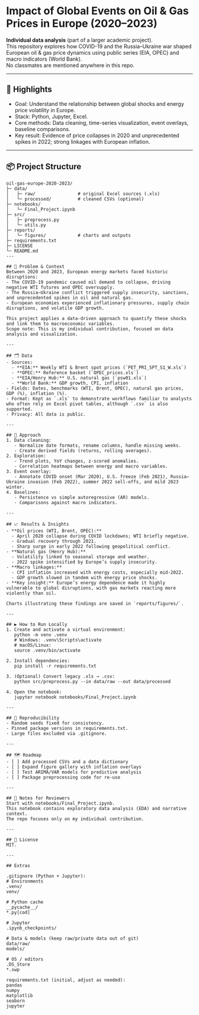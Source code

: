 # Impact of Global Events on Oil & Gas Prices in Europe (2020–2023)

**Individual data analysis** (part of a larger academic project).  
This repository explores how COVID-19 and the Russia–Ukraine war shaped European oil & gas price dynamics using public series (EIA, OPEC) and macro indicators (World Bank).  
No classmates are mentioned anywhere in this repo.

---

## 🚀 Highlights
- Goal: Understand the relationship between global shocks and energy price volatility in Europe.
- Stack: Python, Jupyter, Excel.
- Core methods: Data cleaning, time-series visualization, event overlays, baseline comparisons.
- Key result: Evidence of price collapses in 2020 and unprecedented spikes in 2022; strong linkages with European inflation.

---

## 📦 Project Structure
```text
oil-gas-europe-2020-2023/
├─ data/
│   ├─ raw/                # original Excel sources (.xls)
│   └─ processed/          # cleaned CSVs (optional)
├─ notebooks/
│   └─ Final_Project.ipynb
├─ src/
│   ├─ preprocess.py
│   └─ utils.py
├─ reports/
│   └─ figures/            # charts and outputs
├─ requirements.txt
├─ LICENSE
└─ README.md
---

## 🧠 Problem & Context
Between 2020 and 2023, European energy markets faced historic disruptions:
- The COVID-19 pandemic caused oil demand to collapse, driving negative WTI futures and OPEC oversupply.
- The Russia–Ukraine conflict triggered supply insecurity, sanctions, and unprecedented spikes in oil and natural gas.
- European economies experienced inflationary pressures, supply chain disruptions, and volatile GDP growth.

This project applies a data-driven approach to quantify these shocks and link them to macroeconomic variables.  
Scope note: This is my individual contribution, focused on data analysis and visualization.

---

## 🗂️ Data
- Sources:
  - **EIA:** Weekly WTI & Brent spot prices (`PET_PRI_SPT_S1_W.xls`)
  - **OPEC:** Reference basket (`OPEC_prices.xls`)
  - **EIA/Henry Hub:** U.S. natural gas (`psw01.xls`)
  - **World Bank:** GDP growth, CPI, inflation
- Fields: Dates, benchmarks (WTI, Brent, OPEC), natural gas prices, GDP (%), inflation (%).
- Format: Kept as `.xls` to demonstrate workflows familiar to analysts who often rely on Excel pivot tables, although `.csv` is also supported.
- Privacy: All data is public.

---

## 🔧 Approach
1. Data cleaning:
   - Normalize date formats, rename columns, handle missing weeks.
   - Create derived fields (returns, rolling averages).
2. Exploration:
   - Trend plots, YoY changes, z-scored anomalies.
   - Correlation heatmaps between energy and macro variables.
3. Event overlay:
   - Annotate COVID onset (Mar 2020), U.S. freeze (Feb 2021), Russia–Ukraine invasion (Feb 2022), summer 2022 sell-offs, and mild 2023 winter.
4. Baselines:
   - Persistence vs simple autoregressive (AR) models.
   - Comparisons against macro indicators.

---

## 📈 Results & Insights
- **Oil prices (WTI, Brent, OPEC):**
  - April 2020 collapse during COVID lockdowns; WTI briefly negative.
  - Gradual recovery through 2021.
  - Sharp surge in early 2022 following geopolitical conflict.
- **Natural gas (Henry Hub):**
  - Volatility linked to seasonal storage and weather.
  - 2022 spike intensified by Europe’s supply insecurity.
- **Macro linkages:**
  - CPI inflation increased with energy costs, especially mid-2022.
  - GDP growth slowed in tandem with energy price shocks.
- **Key insight:** Europe’s energy dependence made it highly vulnerable to global disruptions, with gas markets reacting more violently than oil.

Charts illustrating these findings are saved in `reports/figures/`.

---

## ▶️ How to Run Locally
1. Create and activate a virtual environment:
   python -m venv .venv
   # Windows: .venv\Scripts\activate
   # macOS/Linux:
   source .venv/bin/activate

2. Install dependencies:
   pip install -r requirements.txt

3. (Optional) Convert legacy .xls → .csv:
   python src/preprocess.py --in data/raw --out data/processed

4. Open the notebook:
   jupyter notebook notebooks/Final_Project.ipynb

---

## 🔁 Reproducibility
- Random seeds fixed for consistency.
- Pinned package versions in requirements.txt.
- Large files excluded via .gitignore.

---

## 🗺️ Roadmap
- [ ] Add processed CSVs and a data dictionary
- [ ] Expand figure gallery with inflation overlays
- [ ] Test ARIMA/VAR models for predictive analysis
- [ ] Package preprocessing code for re-use

---

## 📝 Notes for Reviewers
Start with notebooks/Final_Project.ipynb.  
This notebook contains exploratory data analysis (EDA) and narrative context.  
The repo focuses only on my individual contribution.

---

## 📃 License
MIT.

---

## Extras

.gitignore (Python + Jupyter):
# Environments
.venv/
venv/

# Python cache
__pycache__/
*.py[cod]

# Jupyter
.ipynb_checkpoints/

# Data & models (keep raw/private data out of git)
data/raw/
models/

# OS / editors
.DS_Store
*.swp

requirements.txt (initial, adjust as needed):
pandas
numpy
matplotlib
seaborn
jupyter

